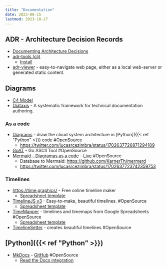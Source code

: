 ```yaml
---
title: "Documentation"
date: 2023-08-15
lastmod: 2023-10-27
---
```

## ADR - Architecture Decision Records
- [Documenting Architecture Decisions](https://cognitect.com/blog/2011/11/15/documenting-architecture-decisions)
- [adr-tools (cli)](https://github.com/npryce/adr-tools)
	- [Install](https://github.com/npryce/adr-tools/blob/master/INSTALL.md)
- [adr-viewer](https://github.com/mrwilson/adr-viewer) - easy-to-navigate web page, either as a local web-server or generated static content.


## Diagrams
- [C4 Model](https://c4model.com/)
- [Diátaxis](https://diataxis.fr/) - A systematic framework for technical documentation authoring.
### As a code
- [Diagrams](https://diagrams.mingrammer.com/) - draw the cloud system architecture in [Python]({{< ref "Python" >}}) code #OpenSource
	- https://twitter.com/lucasrcezimbra/status/1702637726871294189
- [GoAT](https://github.com/bep/goat) - Go ASCII Tool #OpenSource
- [Mermaid - Diagramas as a code](https://mermaid-js.github.io/mermaid/#/) - [Live](https://mermaid.live) #OpenSource
	- Database to Mermaid: https://github.com/KarnerTh/mermerd
	- https://twitter.com/lucasrcezimbra/status/1702637723742359753
### Timelines
- https://time.graphics/ - Free online timeline maker
	- [Spreadsheet template](https://docs.google.com/spreadsheets/d/1MmyAsnxgtNaLHp40qcYk1GcWFoo-rzHshhkboNBHpJw/copy)
- [TimelineJS v3](https://github.com/NUKnightLab/TimelineJS3) - Easy-to-make, beautiful timelines. #OpenSource
	- [Spreadsheet template](https://docs.google.com/spreadsheets/d/1pHBvXN7nmGkiG8uQSUB82eNlnL8xHu6kydzH_-eguHQ/copy)
- [TimeMapper](https://github.com/okfn/timemapper) - timelines and timemaps from Google Spreadsheets #OpenSource
	- [Spreadsheet template](https://docs.google.com/a/okfn.org/spreadsheet/ccc?key=0AqR8dXc6Ji4JdFRNOTVYYTRqTmh6TUNNd3U2X2pKMGc#gid=0)
- [TimelineSetter](http://propublica.github.io/timeline-setter/) - creates beautiful timelines #OpenSource


## [Python]({{< ref "Python" >}})
- [MkDocs](https://www.mkdocs.org/) - [GitHub](https://github.com/mkdocs/mkdocs) #OpenSource
	- [Read the Docs integration](https://docs.readthedocs.io/en/stable/intro/getting-started-with-mkdocs.html)
